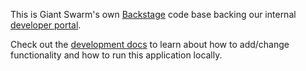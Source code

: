 This is Giant Swarm's own [Backstage](https://backstage.io/) code base backing our internal [developer portal](https://devportal.giantswarm.io/).

Check out the [development docs](docs/development.md) to learn about how to add/change functionality and how to run this application locally.
